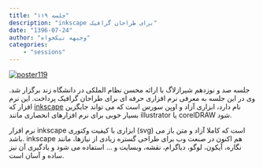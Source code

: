 ```yaml
---
title: "جلسه ۱۱۹"
description: "inkscape برای طراحان گرافیک"
date: "1396-07-24"
author: "وجیهه نیکخواه"
categories:
    - "sessions"
---
```

[![poster119](../../img/posters/poster119.jpg)](../../img/poster119.jpg)

جلسه صد و نوزدهم شیرازلاگ با ارائه محسن نظام الملکی در دانشگاه زند برگزار شد. وی در این جلسه به معرفی نرم افزاری حرفه ای برای طراحان گرافیک پرداخت. این نرم افزار که [inkscape](https://inkscape.org/en/) نام دارد، ابزاری آزاد و اوپن سورس است که می تواند جایگزین بسیار خوبی برای نرم افزارهای انحصاری مانند illustrator یا  corelDRAW شود. 

نرم افزار inkscape ابزاری با کیفیت وکتوری (svg) است که کاملا آزاد و متن باز می باشد. inkscape هم اکنون در صنعت وب برای طراحی گستره زیادی از نیازها، مانند نگاره، آیکون، لوگو، دیاگرام، نقشه، وبسایت و ... استفاده می شود و یادگیری آن نیز ساده و آسان است.
